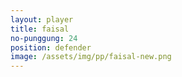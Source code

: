 ```yaml
---
layout: player
title: faisal
no-punggung: 24
position: defender
image: /assets/img/pp/faisal-new.png
---
```

